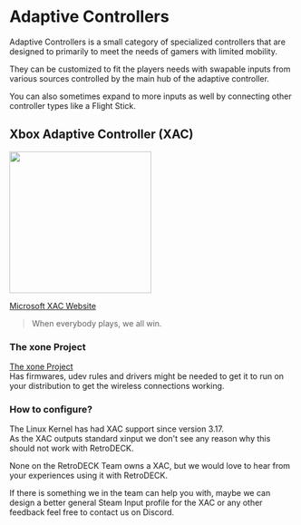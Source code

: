 # Adaptive Controllers

Adaptive Controllers is a small category of specialized controllers that are designed to primarily to meet the needs of gamers with limited mobility.

They can be customized to fit the players needs with swapable inputs from various sources controlled by the main hub of the adaptive controller.

You can also sometimes expand to more inputs as well by connecting other controller types like a Flight Stick.

## Xbox Adaptive Controller (XAC)

<img src="../../wiki_images/controllers/xbox-adaptive.png" width="250">

[Microsoft XAC Website](https://www.xbox.com/en-US/accessories/controllers/xbox-adaptive-controller)

> When everybody plays, we all win.

### The xone Project
[The xone Project](https://github.com/medusalix/xone) <br>
Has firmwares, udev rules and drivers might be needed to get it to run on your distribution to get the wireless connections working.

### How to configure?
The Linux Kernel has had XAC support since version 3.17.<br>
As the XAC outputs standard xinput we don't see any reason why this should not work with RetroDECK.

None on the RetroDECK Team owns a XAC, but we would love to hear from your experiences using it with RetroDECK. <br>

If there is something we in the team can help you with, maybe we can design a better general Steam Input profile for the XAC or any other feedback feel free to contact us on Discord.

